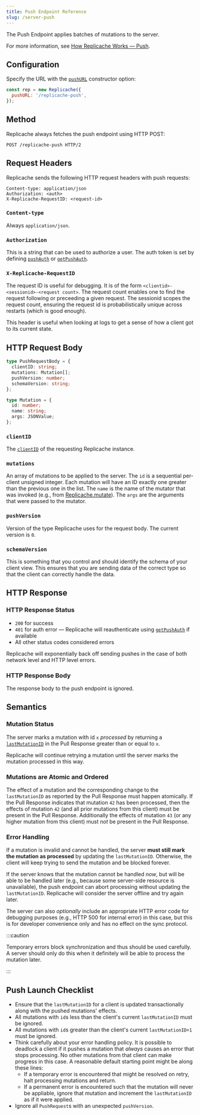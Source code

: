 ```yaml
---
title: Push Endpoint Reference
slug: /server-push
---
```


The Push Endpoint applies batches of mutations to the server.

For more information, see [How Replicache Works — Push](how-it-works#④-push).

## Configuration

Specify the URL with the [`pushURL`](api/interfaces/replicacheoptions#pushurl) constructor option:

```js
const rep = new Replicache({
  pushURL: '/replicache-push',
});
```

## Method

Replicache always fetches the push endpoint using HTTP POST:

```http
POST /replicache-push HTTP/2
```

## Request Headers

Replicache sends the following HTTP request headers with push requests:

```http
Content-type: application/json
Authorization: <auth>
X-Replicache-RequestID: <request-id>
```

### `Content-type`

Always `application/json`.

### `Authorization`

This is a string that can be used to authorize a user. The auth token is set
by defining [`pushAuth`](api/interfaces/replicacheoptions#pushauth) or [`getPushAuth`](api/classes/replicache#getpushauth).

### `X-Replicache-RequestID`

The request ID is useful for debugging. It is of the form
`<clientid>-<sessionid>-<request count>`. The request count enables one to find
the request following or preceeding a given request. The sessionid scopes the
request count, ensuring the request id is probabilistically unique across
restarts (which is good enough).

This header is useful when looking at logs to get a sense of how a client got to
its current state.

## HTTP Request Body

```ts
type PushRequestBody = {
  clientID: string;
  mutations: Mutation[];
  pushVersion: number;
  schemaVersion: string;
};

type Mutation = {
  id: number;
  name: string;
  args: JSONValue;
};
```

### `clientID`

The [`clientID`](api/classes/replicache#clientid) of the requesting Replicache instance.

### `mutations`

An array of mutations to be applied to the server. The `id` is a sequential per-client unsigned integer. Each mutation will have an ID exactly one greater than the previous one in the list. The `name` is the name of the mutator that was invoked (e.g., from [Replicache.mutate](api/classes/replicache#mutate)). The `args` are the arguments that were passed to the mutator.

### `pushVersion`

Version of the type Replicache uses for the request body. The current version is `0`.

### `schemaVersion`

This is something that you control and should identify the schema of your client
view. This ensures that you are sending data of the correct type so that the
client can correctly handle the data.

## HTTP Response

### HTTP Response Status

* `200` for success
* `401` for auth error — Replicache will reauthenticate using [`getPushAuth`](api/classes/replicache#getpushauth) if available
* All other status codes considered errors

Replicache will exponentially back off sending pushes in the case of both network level and HTTP level errors.

### HTTP Response Body

The response body to the push endpoint is ignored.

## Semantics

### Mutation Status

The server marks a mutation with id `x` _processed_ by returning a [`lastMutationID`](server-pull#lastmutationid) in the Pull Response greater than or equal to `x`.

Replicache will continue retrying a mutation until the server marks the mutation processed in this way.

### Mutations are Atomic and Ordered

The effect of a mutation and the corresponding change to the `lastMutationID` as reported by the Pull Response must happen atomically. If the Pull Response indicates that mutation `42` has been processed, then the effects of mutation `42` (and all prior mutations from this client) must be present in the Pull Response. Additionally the effects of mutation `43` (or any higher mutation from this client) must *not* be present in the Pull Response.

### Error Handling

If a mutation is invalid and cannot be handled, the server **must still mark the mutation as processed** by updating the `lastMutationID`. Otherwise, the client will keep trying to send the mutation and be blocked forever.

If the server knows that the mutation cannot be handled *now*, but will be able to be handled later (e.g., because some server-side resource is unavailable), the push endpoint can abort processing without updating the `lastMutationID`. Replicache will consider the server offline and try again later.

The server can also *optionally* include an appropriate HTTP error code for debugging purposes (e.g., HTTP 500 for internal error) in this case, but this is for developer convenience only and has no effect on the sync protocol.

:::caution

Temporary errors block synchronization and thus should be used carefully. A server should only do this when it definitely will be able to process the mutation later.

:::


## Push Launch Checklist

- Ensure that the `lastMutationID` for a client is updated transactionally along with the pushed mutations' effects.
- All mutations with `id`s less than the client's current `lastMutationID` must be ignored.
- All mutations with `id`s greater than the client's current `lastMutationID+1` must be ignored.
- Think carefully about your error handling policy. It is possible to deadlock a client if it pushes a mutation that _always_ causes an error that stops processing. No other mutations from that client can make progress in this case. A reasonable default starting point might be along these lines:
  - If a temporary error is encountered that might be resolved on retry, halt processing mutations and return.
  - If a permanent error is encountered such that the mutation will never be appliable, ignore that mutation and increment the `lastMutationID` as if it were applied.
- Ignore all `PushRequest`s with an unexpected `pushVersion`.
